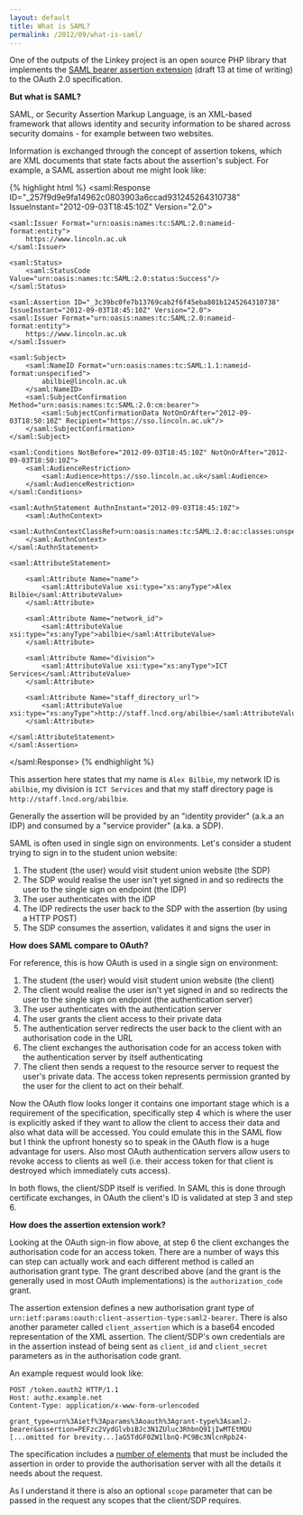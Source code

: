 ```yaml
---
layout: default
title: What is SAML?
permalink: /2012/09/what-is-saml/
---
```


One of the outputs of the Linkey project is an open source PHP library that implements the [SAML bearer assertion extension](http://tools.ietf.org/html/draft-ietf-oauth-saml2-bearer-13) (draft 13 at time of writing) to the OAuth 2.0 specification.

**But what is SAML?**

SAML, or Security Assertion Markup Language, is an XML-based framework that allows identity and security information to be shared across security domains - for example between two websites.

Information is exchanged through the concept of assertion tokens, which are XML documents that state facts about the assertion's subject. For example, a SAML assertion about me might look like:

{% highlight html %}
<saml:Response ID="_257f9d9e9fa14962c0803903a6ccad931245264310738" IssueInstant="2012-09-03T18:45:10Z" Version="2.0">

	<saml:Issuer Format="urn:oasis:names:tc:SAML:2.0:nameid-format:entity">
		https://www.lincoln.ac.uk
	</saml:Issuer>

	<saml:Status>
		<saml:StatusCode Value="urn:oasis:names:tc:SAML:2.0:status:Success"/>
	</saml:Status>

	<saml:Assertion ID="_3c39bc0fe7b13769cab2f6f45eba801b1245264310738" IssueInstant="2012-09-03T18:45:10Z" Version="2.0">
	<saml:Issuer Format="urn:oasis:names:tc:SAML:2.0:nameid-format:entity">
		https://www.lincoln.ac.uk
	</saml:Issuer>

	<saml:Subject>
		<saml:NameID Format="urn:oasis:names:tc:SAML:1.1:nameid-format:unspecified">
			abilbie@lincoln.ac.uk
		</saml:NameID>
		<saml:SubjectConfirmation Method="urn:oasis:names:tc:SAML:2.0:cm:bearer">
			<saml:SubjectConfirmationData NotOnOrAfter="2012-09-03T18:50:10Z" Recipient="https://sso.lincoln.ac.uk"/>
		</saml:SubjectConfirmation>
	</saml:Subject>

	<saml:Conditions NotBefore="2012-09-03T18:45:10Z" NotOnOrAfter="2012-09-03T18:50:10Z">
		<saml:AudienceRestriction>
			<saml:Audience>https://sso.lincoln.ac.uk</saml:Audience>
		</saml:AudienceRestriction>
	</saml:Conditions>

	<saml:AuthnStatement AuthnInstant="2012-09-03T18:45:10Z">
		<saml:AuthnContext>
			<saml:AuthnContextClassRef>urn:oasis:names:tc:SAML:2.0:ac:classes:unspecified</saml:AuthnContextClassRef>
		</saml:AuthnContext>
	</saml:AuthnStatement>

	<saml:AttributeStatement>

		<saml:Attribute Name="name">
			<saml:AttributeValue xsi:type="xs:anyType">Alex Bilbie</saml:AttributeValue>
		</saml:Attribute>

		<saml:Attribute Name="network_id">
			<saml:AttributeValue xsi:type="xs:anyType">abilbie</saml:AttributeValue>
		</saml:Attribute>

		<saml:Attribute Name="division">
			<saml:AttributeValue xsi:type="xs:anyType">ICT Services</saml:AttributeValue>
		</saml:Attribute>

		<saml:Attribute Name="staff_directory_url">
			<saml:AttributeValue xsi:type="xs:anyType">http://staff.lncd.org/abilbie</saml:AttributeValue>
		</saml:Attribute>

	</saml:AttributeStatement>
	</saml:Assertion>
</saml:Response>
{% endhighlight %}

This assertion here states that my name is `Alex Bilbie`, my network ID is `abilbie`, my division is `ICT Services` and that my staff directory page is `http://staff.lncd.org/abilbie`.

Generally the assertion will be provided by an "identity provider" (a.k.a an IDP) and consumed by a "service provider" (a.ka. a SDP).

SAML is often used in single sign on environments. Let's consider a student trying to sign in to the student union website:

1. The student (the user) would visit student union website (the SDP)
2. The SDP would realise the user isn't yet signed in and so redirects the user to the single sign on endpoint (the IDP)
3. The user authenticates with the IDP
4. The IDP redirects the user back to the SDP with the assertion (by using a HTTP POST)
5. The SDP consumes the assertion, validates it and signs the user in

**How does SAML compare to OAuth?**

For reference, this is how OAuth is used in a single sign on environment:

1. The student (the user) would visit student union website (the client)
2. The client would realise the user isn't yet signed in and so redirects the user to the single sign on endpoint (the authentication server)
3. The user authenticates with the authentication server
4. The user grants the client access to their private data
5. The authentication server redirects the user back to the client with an authorisation code in the URL
6. The client exchanges the authorisation code for an access token with the authentication server by itself authenticating
7. The client then sends a request to the resource server to request the user's private data. The access token represents permission granted by the user for the client to act on their behalf.

Now the OAuth flow looks longer it contains one important stage which is a requirement of the specification, specifically step 4 which is where the user is explicitly asked if they want to allow the client to access their data and also what data will be accessed. You could emulate this in the SAML flow but I think the upfront honesty so to speak in the OAuth flow is a huge advantage for users. Also most OAuth authentication servers allow users to revoke access to clients as well (i.e. their access token for that client is destroyed which immediately cuts access).

In both flows, the client/SDP itself is verified. In SAML this is done through certificate exchanges, in OAuth the client's ID is validated at step 3 and step 6.

**How does the assertion extension work?**

Looking at the OAuth sign-in flow above, at step 6 the client exchanges the authorisation code for an access token. There are a number of ways this can step can actually work and each different method is called an authorisation grant type. The grant described above (and the grant is the generally used in most OAuth implementations) is the `authorization_code` grant.

The assertion extension defines a new authorisation grant type of `urn:ietf:params:oauth:client-assertion-type:saml2-bearer`. There is also another parameter called `client_assertion` which is a base64 encoded representation of the XML assertion. The client/SDP's own credentials are in the assertion instead of being sent as `client_id` and `client_secret` parameters as in the authorisation code grant.

An example request would look like:

	POST /token.oauth2 HTTP/1.1
	Host: authz.example.net
	Content-Type: application/x-www-form-urlencoded

	grant_type=urn%3Aietf%3Aparams%3Aoauth%3Agrant-type%3Asaml2-
	bearer&assertion=PEFzc2VydGlvbiBJc3N1ZUluc3RhbnQ9IjIwMTEtMDU
	[...omitted for brevity...]aG5TdGF0ZW1lbnQ-PC9Bc3NlcnRpb24-

The specification includes a [number of elements](http://tools.ietf.org/html/draft-ietf-oauth-saml2-bearer-13#section-3) that must be included the assertion in order to provide the authorisation server with all the details it needs about the request.

As I understand it there is also an optional `scope` parameter that can be passed in the request any scopes that the client/SDP requires.